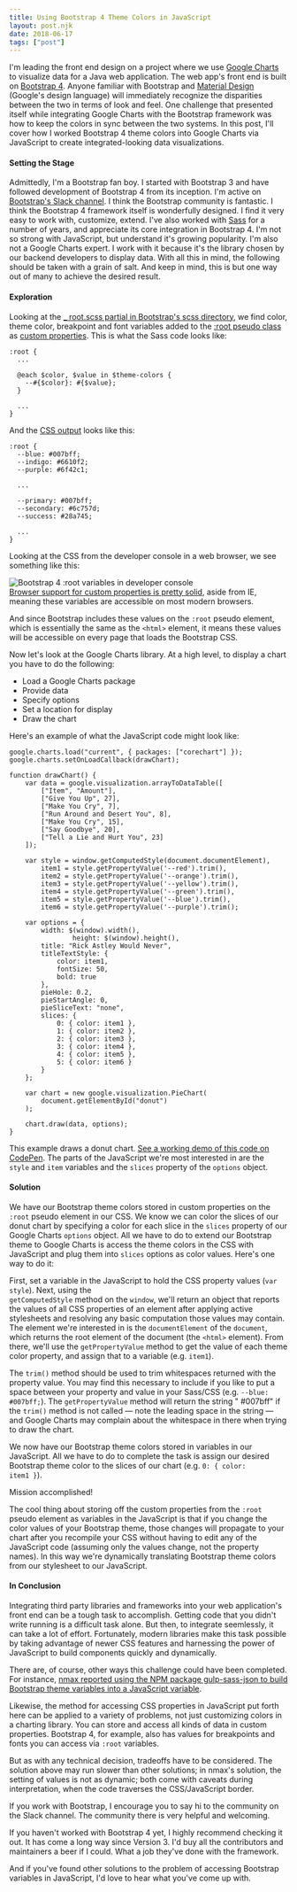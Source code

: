 ```yaml
---
title: Using Bootstrap 4 Theme Colors in JavaScript
layout: post.njk
date: 2018-06-17
tags: ["post"]
---
```


I'm leading the front end design on a project where we
use <a href="https://developers.google.com/chart/" target="_blank" rel="noopener">Google Charts</a>
to visualize data for a Java web application. The web app's front end is built
on <a href="https://getbootstrap.com/docs/4.6/getting-started/introduction/" target="_blank" rel="noopener">Bootstrap
4</a>. Anyone familiar with Bootstrap and <a href="https://material.io/" target="_blank" rel="noopener">Material
Design</a> (Google's design language) will immediately recognize the disparities between the two in terms of look and
feel. One challenge that presented itself while integrating Google Charts with the Bootstrap framework was how to keep
the colors in sync between the two systems. In this post, I'll cover how I worked Bootstrap 4 theme colors into Google
Charts via JavaScript to create integrated-looking data visualizations.

<h4>Setting the Stage</h4>

Admittedly, I'm a Bootstrap fan boy. I started with Bootstrap 3 and have followed development of Bootstrap 4 from its
inception. I'm active on <a href="https://getbootstrap.slack.com/" target="_blank" rel="noopener">Bootstrap's Slack
channel</a>. I think the Bootstrap community is fantastic. I think the Bootstrap 4 framework itself is wonderfully
designed. I find it very easy to work with, customize, extend. I've also worked
with <a href="http://sass-lang.com/" target="_blank" rel="noopener">Sass</a> for a number of years, and appreciate its
core integration in Bootstrap 4. I'm not so strong with JavaScript, but understand it's growing popularity. I'm also not
a Google Charts expert. I work with it because it's the library chosen by our backend developers to display data. With
all this in mind, the following should be taken with a grain of salt. And keep in mind, this is but one way out of many
to achieve the desired result.

<h4>Exploration</h4>

Looking at the <a href="https://github.com/twbs/bootstrap/blob/v4-dev/scss/_root.scss" target="_blank" rel="noopener">_
root.scss partial in Bootstrap's scss directory</a>, we find color, theme color, breakpoint and font variables added to
the <a href="https://developer.mozilla.org/en-US/docs/Web/CSS/:root" target="_blank" rel="noopener">:root pseudo
class</a> as <a href="https://developer.mozilla.org/en-US/docs/Web/CSS/--*" target="_blank" rel="noopener">custom
properties</a>. This is what the Sass code looks like:

<pre class="rounded-4 mb-3"><code class="language-scss">:root {
  ...

  @each $color, $value in $theme-colors {
    --#{$color}: #{$value};
  }

  ...
}
</code></pre>

And the <a href="https://github.com/twbs/bootstrap/blob/v4-dev/dist/css/bootstrap.css" target="_blank" rel="noopener">
CSS output</a> looks like this:

<pre class="rounded-4 mb-3"><code class="language-css">:root {
  --blue: #007bff;
  --indigo: #6610f2;
  --purple: #6f42c1;

  ...

  --primary: #007bff;
  --secondary: #6c757d;
  --success: #28a745;

  ...
}
</code></pre>

Looking at the CSS from the developer console in a web browser, we see something like this:

<div class="text-center"><img class="mw-100 mb-4 shadow border" src="blog-usingBootstrap4ThemeColorsInJavascript-001.png" alt="Bootstrap 4 :root variables in developer console" /></div>

<a href="https://developer.mozilla.org/en-US/docs/Web/CSS/--*#Browser_compatibility" target="_blank" rel="noopener">
Browser support for custom properties is pretty solid</a>, aside from IE, meaning these variables are accessible on most
modern browsers.

And since Bootstrap includes these values on the <code>:root</code> pseudo element, which is essentially the same as
the <code>&lt;html&gt;</code> element, it means these values will be accessible on every page that loads the Bootstrap
CSS.

Now let's look at the Google Charts library. At a high level, to display a chart you have to do the following:

<ul class="square">
 	<li>Load a Google Charts package</li>
 	<li>Provide data</li>
 	<li>Specify options</li>
 	<li>Set a location for display</li>
 	<li>Draw the chart</li>
</ul>

Here's an example of what the JavaScript code might look like:

<pre class="rounded-4 mb-3"><code class="language-javascript">google.charts.load("current", { packages: ["corechart"] });
google.charts.setOnLoadCallback(drawChart);

function drawChart() {
    var data = google.visualization.arrayToDataTable([
        ["Item", "Amount"],
        ["Give You Up", 27],
        ["Make You Cry", 7],
        ["Run Around and Desert You", 8],
        ["Make You Cry", 15],
        ["Say Goodbye", 20],
        ["Tell a Lie and Hurt You", 23]
    ]);

	var style = window.getComputedStyle(document.documentElement),
		item1 = style.getPropertyValue('--red').trim(),
		item2 = style.getPropertyValue('--orange').trim(),
		item3 = style.getPropertyValue('--yellow').trim(),
		item4 = style.getPropertyValue('--green').trim(),
		item5 = style.getPropertyValue('--blue').trim(),
		item6 = style.getPropertyValue('--purple').trim();

	var options = {
		width: $(window).width(),
                height: $(window).height(),
		title: "Rick Astley Would Never",
		titleTextStyle: {
			color: item1,
			fontSize: 50,
			bold: true
		},
		pieHole: 0.2,
		pieStartAngle: 0,
		pieSliceText: "none",
		slices: {
			0: { color: item1 },
			1: { color: item2 },
			2: { color: item3 },
			3: { color: item4 },
			4: { color: item5 },
			5: { color: item6 }
		}
	};

	var chart = new google.visualization.PieChart(
		document.getElementById("donut")
	);

	chart.draw(data, options);
}
</code></pre>

This example draws a donut chart. <a href="https://codepen.io/chasewoodford/pen/XYeQGb" target="_blank" rel="noopener">
See a working demo of this code on CodePen</a>. The parts of the JavaScript we're most interested in are the <code>
style</code> and <code>item</code> variables and the <code>slices</code> property of the <code>options</code> object.

<h4>Solution</h4>

We have our Bootstrap theme colors stored in custom properties on the <code>:root</code> pseudo element in our CSS. We
know we can color the slices of our donut chart by specifying a color for each slice in the <code>slices</code> property
of our Google Charts <code>options</code> object. All we have to do to extend our Bootstrap theme to Google Charts is
access the theme colors in the CSS with JavaScript and plug them into <code>slices</code> options as color values.
Here's one way to do it:

First, set a variable in the JavaScript to hold the CSS property values (<code>var style</code>). Next, using the <code>
getComputedStyle</code> method on the <code>window</code>, we'll return an object that reports the values of all CSS
properties of an element after applying active stylesheets and resolving any basic computation those values may contain.
The element we're interested in is the <code>documentElement</code> of the <code>document</code>, which returns the root
element of the document (the <code>&lt;html&gt;</code> element). From there, we'll use the <code>getPropertyValue</code>
method to get the value of each theme color property, and assign that to a variable (e.g. <code>item1</code>).

The <code>trim()</code> method should be used to trim whitespaces returned with the property value. You may find this
necessary to include if you like to put a space between your property and value in your Sass/CSS (e.g. <code>--blue:
#007bff;</code>). The <code>getPropertyValue</code> method will return the string " #007bff" if the <code>trim()</code>
method is not called — note the leading space in the string — and Google Charts may complain about the whitespace in
there when trying to draw the chart.

We now have our Bootstrap theme colors stored in variables in our JavaScript. All we have to do to complete the task is
assign our desired Bootstrap theme color to the slices of our chart (e.g. <code>0: { color: item1 }</code>).

Mission accomplished!

The cool thing about storing off the custom properties from the <code>:root</code> pseudo element as variables in the
JavaScript is that if you change the color values of your Bootstrap theme, those changes will propagate to your chart
after you recompile your CSS without having to edit any of the JavaScript code (assuming only the values change, not the
property names). In this way we're dynamically translating Bootstrap theme colors from our stylesheet to our JavaScript.

<h4>In Conclusion</h4>

Integrating third party libraries and frameworks into your web application's front end can be a tough task to
accomplish. Getting code that you didn't write running is a difficult task alone. But then, to integrate seemlessly, it
can take a lot of effort. Fortunately, modern libraries make this task possible by taking advantage of newer CSS
features and harnessing the power of JavaScript to build components quickly and dynamically.

There are, of course, other ways this challenge could have been completed. For
instance, <a href="https://getbootstrap.slack.com/archives/C04PHNECF/p1528635912000078" target="_blank" rel="noopener">
nmax reported using the NPM package gulp-sass-json to build Bootstrap theme variables into a JavaScript variable</a>.

Likewise, the method for accessing CSS properties in JavaScript put forth here can be applied to a variety of problems,
not just customizing colors in a charting library. You can store and access all kinds of data in custom properties.
Bootstrap 4, for example, also has values for breakpoints and fonts you can access via <code>:root</code> variables.

But as with any technical decision, tradeoffs have to be considered. The solution above may run slower than other
solutions; in nmax's solution, the setting of values is not as dynamic; both come with caveats during interpretation,
when the code traverses the CSS/JavaScript border.

If you work with Bootstrap, I encourage you to say hi to the community on the Slack channel. The community there is very
helpful and welcoming.

If you haven't worked with Bootstrap 4 yet, I highly recommend checking it out. It has come a long way since Version 3.
I'd buy all the contributors and maintainers a beer if I could. What a job they've done with the framework.

And if you've found other solutions to the problem of accessing Bootstrap variables in JavaScript, I'd love to hear 
what you've come up with.